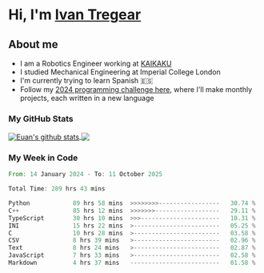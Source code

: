 # Hi, I'm [Ivan Tregear](https://www.linkedin.com/in/ivantregear/)

## About me

* I am a Robotics Engineer working at [KAIKAKU](https://github.com/KAIKAKU-AI)
* I studied Mechanical Engineering at Imperial College London
* I'm currently trying to learn Spanish :es:
* Follow my [2024 programming challenge here](https://github.com/ITregear?tab=repositories), where I'll make monthly projects, each written in a new language


### My GitHub Stats

<a href="#my-github-stats">
  <img align="center" src="https://github-readme-stats.vercel.app/api?username=itregear&count_private=true&show_icons=true&include_all_commits=true&theme=material-palenight" alt="Euan's github stats" />
</a>

<a href="#my-github-stats">
  <img align="center" src="https://github-readme-stats.vercel.app/api/top-langs/?username=itregear&layout=compact&theme=material-palenight" />
</a>

### My Week in Code
<!--START_SECTION:waka-->

```rust
From: 14 January 2024 - To: 11 October 2025

Total Time: 289 hrs 43 mins

Python            89 hrs 58 mins  >>>>>>>>-----------------   30.74 %
C++               85 hrs 12 mins  >>>>>>>------------------   29.11 %
TypeScript        30 hrs 10 mins  >>>----------------------   10.31 %
INI               15 hrs 22 mins  >------------------------   05.25 %
C                 10 hrs 28 mins  >------------------------   03.58 %
CSV               8 hrs 39 mins   >------------------------   02.96 %
Text              8 hrs 24 mins   >------------------------   02.87 %
JavaScript        7 hrs 33 mins   >------------------------   02.58 %
Markdown          4 hrs 37 mins   -------------------------   01.58 %
```

<!--END_SECTION:waka-->
